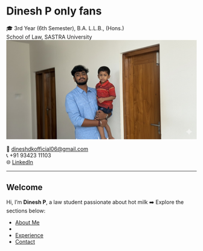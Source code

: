 # Dinesh P only fans 

🎓 3rd Year (6th Semester), B.A. L.L.B., (Hons.)  
School of Law, SASTRA University                                                     
                                                                                       ![Alt text](xxx.jpg)
                                                                                       
📧 [dineshdkofficial06@gmail.com](mailto:dineshdkofficial06@gmail.com)  
📞 +91 93423 11103  
🌐 [LinkedIn](https://www.linkedin.com/in/dinesh-poongundran-79a1a427b)

---

## Welcome
Hi, I’m **Dinesh P**, a law student passionate about hot milk 
➡️ Explore the sections below:  
- [About Me](about.md)  
-  
- [Experience](experience.md)  
- [Contact](contact.md)  

